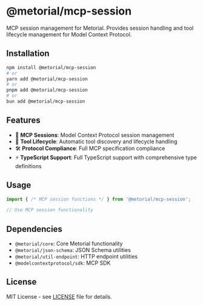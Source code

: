 # @metorial/mcp-session

MCP session management for Metorial. Provides session handling and tool lifecycle management for Model Context Protocol.

## Installation

```bash
npm install @metorial/mcp-session
# or
yarn add @metorial/mcp-session
# or
pnpm add @metorial/mcp-session
# or
bun add @metorial/mcp-session
```

## Features

- 🔧 **MCP Sessions**: Model Context Protocol session management
- 📡 **Tool Lifecycle**: Automatic tool discovery and lifecycle handling
- 🛠️ **Protocol Compliance**: Full MCP specification compliance
- ⚡ **TypeScript Support**: Full TypeScript support with comprehensive type definitions

## Usage

```typescript
import { /* MCP session functions */ } from '@metorial/mcp-session';

// Use MCP session functionality
```

## Dependencies

- `@metorial/core`: Core Metorial functionality
- `@metorial/json-schema`: JSON Schema utilities
- `@metorial/util-endpoint`: HTTP endpoint utilities
- `@modelcontextprotocol/sdk`: MCP SDK

## License

MIT License - see [LICENSE](../../LICENSE) file for details.
